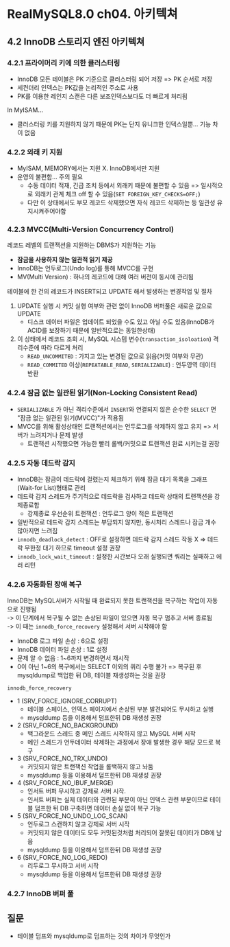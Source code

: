 # RealMySQL8.0 ch04. 아키텍쳐
## 4.2 InnoDB 스토리지 엔진 아키텍쳐
### 4.2.1 프라이머리 키에 의한 클러스터링
* InnoDB 모든 테이블은 PK 기준으로 클러스터링 되어 저장 => PK 순서로 저장
* 세컨더리 인덱스는 PK값을 논리적인 주소로 사용
* PK를 이용한 레인지 스캔은 다른 보조인덱스보다도 더 빠르게 처리됨

In MyISAM...
* 클러스터링 키를 지원하지 않기 때문에 PK는 단지 유니크한 인덱스일뿐... 기능 차이 없음

### 4.2.2 외래 키 지원
* MyISAM, MEMORY에서는 지원 X. InnoDB에서만 지원
* 운영의 불편함... 주의 필요
    * 수동 데이터 적재, 긴급 조치 등에서 외래키 때문에 불편할 수 있음 => 일시적으로 외래키 관계 체크 off 할 수 있음(`SET FOREIGN_KEY_CHECKS=OFF;`)
    * 다만 이 상태에서도 부모 레코드 삭제했으면 자식 레코드 삭제하는 등 일관성 유지시켜주어야함

### 4.2.3 MVCC(Multi-Version Concurrency Control)
레코드 레벨의 트랜잭션을 지원하는 DBMS가 지원하는 기능
* **잠금을 사용하지 않는 일관적 읽기 제공**
* InnoDB는 언두로그(Undo log)를 통해 MVCC를 구현
* MV(Multi Version) : 하나의 레코드에 대해 여러 버전이 동시에 관리됨

테이블에 한 건의 레코드가 INSERT되고 UPDATE 해서 발생하는 변경작업 및 절차
1. UPDATE 실행 시 커밋 실행 여부와 관련 없이 InnoDB 버퍼풀은 새로운 값으로 UPDATE
    * 디스크 데이터 파일은 업데이트 되었을 수도 있고 아닐 수도 있음(InnoDB가 ACID를 보장하기 때문에 일반적으로는 동일한상태)
2. 이 상태에서 레코드 조회 시, MySQL 시스템 변수(`transaction_isoloation`) 격리수준에 따라 다르게 처리
    * `READ_UNCOMMITED` : 가지고 있는 변경된 값으로 읽음(커밋 여부와 무관)
    * `READ_COMMITED` 이상(`REPEATABLE_READ`, `SERIALIZABLE`) : 언두영역 데이터 반환

### 4.2.4 잠금 없는 일관된 읽기(Non-Locking Consistent Read)
* `SERIALIZABLE` 가 아닌 격리수준에서 `INSERT`와 연결되지 않은 순수한 `SELECT` 면 "잠금 없는 일관된 읽기(MVCC)"가 적용됨
* MVCC를 위해 활성상태인 트랜잭션에서는 언두로그를 삭제하지 않고 유지 => 서버가 느려지거나 문제 발생
  * 트랜잭션 시작했으면 가능한 빨리 롤백/커밋으로 트랜잭션 완료 시키는걸 권장

### 4.2.5 자동 데드락 감지
* InnoDB는 잠금이 데드락에 걸렸는지 체크하기 위해 잠금 대기 목록을 그래프(Wait-for List)형태로 관리
* 데드락 감지 스레드가 주기적으로 데드락을 검사하고 데드락 상태의 트랜잭션을 강제종료함
  * 강제종료 우선순위 트랜잭션 : 언두로그 양이 적은 트랜잭션
* 일반적으로 데드락 감지 스레드는 부담되지 않지만, 동시처리 스레드나 잠금 개수 많아지면 느려짐
* `innodb_deadlock_detect` : OFF로 설정하면 데드락 감지 스레드 작동 X => 데드락 무한정 대기 하므로 timeout 설정 권장
* `innodb_lock_wait_timeout` : 설정한 시간보다 오래 실행되면 쿼리는 실패하고 에러 리턴

### 4.2.6 자동화된 장애 복구
InnoDB는 MySQL서버가 시작될 때 완료되지 못한 트랜잭션을 복구하는 작업이 자동으로 진행됨  
-> 이 단계에서 복구될 수 없는 손상된 파일이 있으면 자동 복구 멈추고 서버 종료됨   
-> 이 때는 `innodb_force_recovery` 설정해서 서버 시작해야 함
* InnoDB 로그 파일 손상 : 6으로 설정
* InnoDB 데이터 파일 손상 : 1로 설정
* 문제 알 수 없음 : 1~6까지 변경하면서 재시작
* 0이 아닌 1~6의 복구에서는 SELECT 이외의 쿼리 수행 불가 => 복구된 후 mysqldump로 백업한 뒤 DB, 테이블 재생성하는 것을 권장

`innodb_force_recovery`
* 1 (SRV_FORCE_IGNORE_CORRUPT)
  * 테이블 스페이스, 인덱스 페이지에서 손상된 부분 발견되어도 무시하고 실행
  * mysqldump 등을 이용해서 덤프한뒤 DB 재생성 권장
* 2 (SRV_FORCE_NO_BACKGROUND)
  * 백그라운드 스레드 중 메인 스레드 시작하지 않고 MySQL 서버 시작
  * 메인 스레드가 언두데이터 삭제하는 과정에서 장애 발생한 경우 해당 모드로 복구
* 3 (SRV_FORCE_NO_TRX_UNDO)
  * 커밋되지 않은 트랜잭션 작업을 롤백하지 않고 놔둠
  * mysqldump 등을 이용해서 덤프한뒤 DB 재생성 권장
* 4 (SRV_FORCE_NO_IBUF_MERGE)
  * 인서트 버퍼 무시하고 강제로 서버 시작.
  * 인서트 버퍼는 실제 데이터와 관련된 부분이 아닌 인덱스 관련 부분이므로 테이블 덤프한 뒤 DB 구축하면 데이터 손실 없이 복구 가능
* 5 (SRV_FORCE_NO_UNDO_LOG_SCAN)
  * 언두로그 스캔하지 않고 강제로 서버 시작
  * 커밋되지 않은 데이터도 모두 커밋된것처럼 처리되어 잘못된 데이터가 DB에 남음
  * mysqldump 등을 이용해서 덤프한뒤 DB 재생성 권장
* 6 (SRV_FORCE_NO_LOG_REDO)
  * 리두로그 무시하고 서버 시작
  * mysqldump 등을 이용해서 덤프한뒤 DB 재생성 권장

### 4.2.7 InnoDB 버퍼 풀


## 질문
* 테이블 덤프와 mysqldump로 덤프하는 것의 차이가 무엇인가